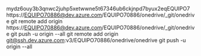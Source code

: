 mydz6ouy3b3qnwc2juhp5xetwwne5t67346ub6ckjnpd7byux2eqEQUIPO7
https://EQUIPO70886@dev.azure.com/EQUIPO70886/onedrive/_git/onedrive
git remote add origin https://EQUIPO70886@dev.azure.com/EQUIPO70886/onedrive/_git/onedrive
git push -u origin --all
git remote add origin git@ssh.dev.azure.com:v3/EQUIPO70886/onedrive/onedrive
git push -u origin --all
